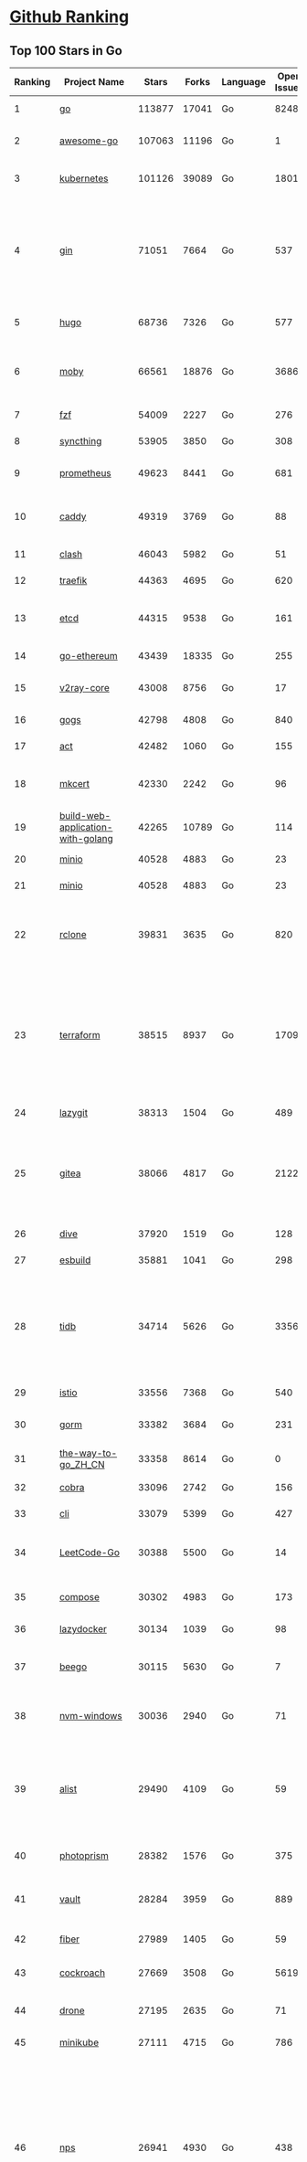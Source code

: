 [Github Ranking](../README.md)
==========

## Top 100 Stars in Go

| Ranking | Project Name | Stars | Forks | Language | Open Issues | Description | Last Commit |
| ------- | ------------ | ----- | ----- | -------- | ----------- | ----------- | ----------- |
| 1 | [go](https://github.com/golang/go) | 113877 | 17041 | Go | 8248 | The Go programming language | 2023-08-27T08:27:50Z |
| 2 | [awesome-go](https://github.com/avelino/awesome-go) | 107063 | 11196 | Go | 1 | A curated list of awesome Go frameworks, libraries and software | 2023-08-26T09:35:36Z |
| 3 | [kubernetes](https://github.com/kubernetes/kubernetes) | 101126 | 39089 | Go | 1801 | Production-Grade Container Scheduling and Management | 2023-08-27T08:51:48Z |
| 4 | [gin](https://github.com/gin-gonic/gin) | 71051 | 7664 | Go | 537 | Gin is a HTTP web framework written in Go (Golang). It features a Martini-like API with much better performance -- up to 40 times faster. If you need smashing performance, get yourself some Gin. | 2023-08-27T08:59:26Z |
| 5 | [hugo](https://github.com/gohugoio/hugo) | 68736 | 7326 | Go | 577 | The world’s fastest framework for building websites. | 2023-08-25T06:51:52Z |
| 6 | [moby](https://github.com/moby/moby) | 66561 | 18876 | Go | 3686 | Moby Project - a collaborative project for the container ecosystem to assemble container-based systems | 2023-08-26T22:01:06Z |
| 7 | [fzf](https://github.com/junegunn/fzf) | 54009 | 2227 | Go | 276 | :cherry_blossom: A command-line fuzzy finder | 2023-08-26T11:01:13Z |
| 8 | [syncthing](https://github.com/syncthing/syncthing) | 53905 | 3850 | Go | 308 | Open Source Continuous File Synchronization | 2023-08-26T15:50:33Z |
| 9 | [prometheus](https://github.com/prometheus/prometheus) | 49623 | 8441 | Go | 681 | The Prometheus monitoring system and time series database. | 2023-08-26T23:42:52Z |
| 10 | [caddy](https://github.com/caddyserver/caddy) | 49319 | 3769 | Go | 88 | Fast and extensible multi-platform HTTP/1-2-3 web server with automatic HTTPS | 2023-08-27T06:45:57Z |
| 11 | [clash](https://github.com/Dreamacro/clash) | 46043 | 5982 | Go | 51 | A rule-based tunnel in Go. | 2023-08-26T16:35:52Z |
| 12 | [traefik](https://github.com/traefik/traefik) | 44363 | 4695 | Go | 620 | The Cloud Native Application Proxy | 2023-08-25T01:47:04Z |
| 13 | [etcd](https://github.com/etcd-io/etcd) | 44315 | 9538 | Go | 161 | Distributed reliable key-value store for the most critical data of a distributed system | 2023-08-26T17:19:15Z |
| 14 | [go-ethereum](https://github.com/ethereum/go-ethereum) | 43439 | 18335 | Go | 255 | Official Go implementation of the Ethereum protocol | 2023-08-27T00:41:31Z |
| 15 | [v2ray-core](https://github.com/v2ray/v2ray-core) | 43008 | 8756 | Go | 17 | A platform for building proxies to bypass network restrictions. | 2023-08-07T03:53:50Z |
| 16 | [gogs](https://github.com/gogs/gogs) | 42798 | 4808 | Go | 840 | Gogs is a painless self-hosted Git service | 2023-08-25T03:32:48Z |
| 17 | [act](https://github.com/nektos/act) | 42482 | 1060 | Go | 155 | Run your GitHub Actions locally 🚀 | 2023-08-22T16:46:54Z |
| 18 | [mkcert](https://github.com/FiloSottile/mkcert) | 42330 | 2242 | Go | 96 | A simple zero-config tool to make locally trusted development certificates with any names you'd like. | 2023-08-07T07:50:51Z |
| 19 | [build-web-application-with-golang](https://github.com/astaxie/build-web-application-with-golang) | 42265 | 10789 | Go | 114 | A golang ebook intro how to build a web with golang | 2023-08-21T14:20:10Z |
| 20 | [minio](https://github.com/minio/minio) | 40528 | 4883 | Go | 23 | High Performance Object Storage for AI | 2023-08-27T08:27:20Z |
| 21 | [minio](https://github.com/minio/minio) | 40528 | 4883 | Go | 23 | High Performance Object Storage for AI | 2023-08-27T08:27:20Z |
| 22 | [rclone](https://github.com/rclone/rclone) | 39831 | 3635 | Go | 820 | "rsync for cloud storage" - Google Drive, S3, Dropbox, Backblaze B2, One Drive, Swift, Hubic, Wasabi, Google Cloud Storage, Yandex Files | 2023-08-27T06:45:21Z |
| 23 | [terraform](https://github.com/hashicorp/terraform) | 38515 | 8937 | Go | 1709 | Terraform enables you to safely and predictably create, change, and improve infrastructure. It is a source-available tool that codifies APIs into declarative configuration files that can be shared amongst team members, treated as code, edited, reviewed, and versioned. | 2023-08-25T21:21:18Z |
| 24 | [lazygit](https://github.com/jesseduffield/lazygit) | 38313 | 1504 | Go | 489 | simple terminal UI for git commands | 2023-08-27T08:52:14Z |
| 25 | [gitea](https://github.com/go-gitea/gitea) | 38066 | 4817 | Go | 2122 | Git with a cup of tea! Painless self-hosted all-in-one software development service, including Git hosting, code review, team collaboration, package registry and CI/CD | 2023-08-27T02:32:39Z |
| 26 | [dive](https://github.com/wagoodman/dive) | 37920 | 1519 | Go | 128 | A tool for exploring each layer in a docker image | 2023-08-20T15:41:23Z |
| 27 | [esbuild](https://github.com/evanw/esbuild) | 35881 | 1041 | Go | 298 | An extremely fast bundler for the web | 2023-08-14T02:32:15Z |
| 28 | [tidb](https://github.com/pingcap/tidb) | 34714 | 5626 | Go | 3356 | TiDB is an open-source, cloud-native, distributed, MySQL-Compatible database for elastic scale and real-time analytics. Try AI-powered Chat2Query free at : https://tidbcloud.com/free-trial | 2023-08-27T05:35:46Z |
| 29 | [istio](https://github.com/istio/istio) | 33556 | 7368 | Go | 540 | Connect, secure, control, and observe services. | 2023-08-27T02:37:21Z |
| 30 | [gorm](https://github.com/go-gorm/gorm) | 33382 | 3684 | Go | 231 | The fantastic ORM library for Golang, aims to be developer friendly | 2023-08-27T07:40:58Z |
| 31 | [the-way-to-go_ZH_CN](https://github.com/unknwon/the-way-to-go_ZH_CN) | 33358 | 8614 | Go | 0 | 《The Way to Go》中文译本，中文正式名《Go 入门指南》 | 2023-08-12T01:54:36Z |
| 32 | [cobra](https://github.com/spf13/cobra) | 33096 | 2742 | Go | 156 | A Commander for modern Go CLI interactions | 2023-08-21T10:07:02Z |
| 33 | [cli](https://github.com/cli/cli) | 33079 | 5399 | Go | 427 | GitHub’s official command line tool | 2023-08-26T19:09:00Z |
| 34 | [LeetCode-Go](https://github.com/halfrost/LeetCode-Go) | 30388 | 5500 | Go | 14 | ✅ Solutions to LeetCode by Go, 100% test coverage, runtime beats 100% / LeetCode 题解 | 2023-08-01T14:41:22Z |
| 35 | [compose](https://github.com/docker/compose) | 30302 | 4983 | Go | 173 | Define and run multi-container applications with Docker | 2023-08-26T12:29:29Z |
| 36 | [lazydocker](https://github.com/jesseduffield/lazydocker) | 30134 | 1039 | Go | 98 | The lazier way to manage everything docker | 2023-08-11T15:27:25Z |
| 37 | [beego](https://github.com/beego/beego) | 30115 | 5630 | Go | 7 | beego is an open-source, high-performance web framework for the Go programming language. | 2023-08-25T12:53:17Z |
| 38 | [nvm-windows](https://github.com/coreybutler/nvm-windows) | 30036 | 2940 | Go | 71 | A node.js version management utility for Windows. Ironically written in Go. | 2023-08-17T06:59:00Z |
| 39 | [alist](https://github.com/alist-org/alist) | 29490 | 4109 | Go | 59 | 🗂️A file list/WebDAV program that supports multiple storages, powered by Gin and Solidjs. / 一个支持多存储的文件列表/WebDAV程序，使用 Gin 和 Solidjs。 | 2023-08-27T06:35:03Z |
| 40 | [photoprism](https://github.com/photoprism/photoprism) | 28382 | 1576 | Go | 375 | AI-Powered Photos App for the Decentralized Web 🌈💎✨ | 2023-08-26T13:22:02Z |
| 41 | [vault](https://github.com/hashicorp/vault) | 28284 | 3959 | Go | 889 | A tool for secrets management, encryption as a service, and privileged access management | 2023-08-26T21:52:39Z |
| 42 | [fiber](https://github.com/gofiber/fiber) | 27989 | 1405 | Go | 59 | ⚡️ Express inspired web framework written in Go | 2023-08-26T13:32:05Z |
| 43 | [cockroach](https://github.com/cockroachdb/cockroach) | 27669 | 3508 | Go | 5619 | CockroachDB - the open source, cloud-native distributed SQL database. | 2023-08-27T07:31:59Z |
| 44 | [drone](https://github.com/harness/drone) | 27195 | 2635 | Go | 71 | Drone is a Container-Native, Continuous Delivery Platform | 2023-08-21T12:37:13Z |
| 45 | [minikube](https://github.com/kubernetes/minikube) | 27111 | 4715 | Go | 786 | Run Kubernetes locally | 2023-08-27T08:57:20Z |
| 46 | [nps](https://github.com/ehang-io/nps) | 26941 | 4930 | Go | 438 | 一款轻量级、高性能、功能强大的内网穿透代理服务器。支持tcp、udp、socks5、http等几乎所有流量转发，可用来访问内网网站、本地支付接口调试、ssh访问、远程桌面，内网dns解析、内网socks5代理等等……，并带有功能强大的web管理端。a lightweight, high-performance, powerful intranet penetration proxy server, with a powerful web management terminal. | 2023-07-17T03:53:54Z |
| 47 | [consul](https://github.com/hashicorp/consul) | 26835 | 4382 | Go | 1093 | Consul is a distributed, highly available, and data center aware solution to connect and configure applications across dynamic, distributed infrastructure. | 2023-08-25T23:13:09Z |
| 48 | [echo](https://github.com/labstack/echo) | 26415 | 2192 | Go | 51 | High performance, minimalist Go web framework | 2023-08-22T19:50:58Z |
| 49 | [portainer](https://github.com/portainer/portainer) | 26361 | 2230 | Go | 312 | Making Docker and Kubernetes management easy. | 2023-08-26T15:38:58Z |
| 50 | [influxdb](https://github.com/influxdata/influxdb) | 26031 | 3416 | Go | 1741 | Scalable datastore for metrics, events, and real-time analytics | 2023-08-20T02:18:22Z |
| 51 | [pocketbase](https://github.com/pocketbase/pocketbase) | 25459 | 1050 | Go | 44 | Open Source realtime backend in 1 file | 2023-08-26T11:46:41Z |
| 52 | [kit](https://github.com/go-kit/kit) | 25338 | 2439 | Go | 35 | A standard library for microservices. | 2023-08-25T14:21:49Z |
| 53 | [go-zero](https://github.com/zeromicro/go-zero) | 25287 | 3595 | Go | 310 | A cloud-native Go microservices framework with cli tool for productivity. | 2023-08-27T08:13:05Z |
| 54 | [helm](https://github.com/helm/helm) | 24850 | 6851 | Go | 274 | The Kubernetes Package Manager | 2023-08-27T02:55:40Z |
| 55 | [iris](https://github.com/kataras/iris) | 24277 | 2487 | Go | 87 | The fastest HTTP/2 Go Web Framework. New, modern and easy to learn. Fast development with Code you control. Unbeatable cost-performance ratio :rocket: | 2023-08-25T08:45:58Z |
| 56 | [k3s](https://github.com/k3s-io/k3s) | 24274 | 2122 | Go | 88 | Lightweight Kubernetes | 2023-08-25T21:12:05Z |
| 57 | [viper](https://github.com/spf13/viper) | 23817 | 1955 | Go | 376 | Go configuration with fangs | 2023-08-24T17:36:24Z |
| 58 | [nsq](https://github.com/nsqio/nsq) | 23726 | 2884 | Go | 50 | A realtime distributed messaging platform | 2023-07-16T20:11:26Z |
| 59 | [v2ray-core](https://github.com/v2fly/v2ray-core) | 23633 | 3747 | Go | 42 | A platform for building proxies to bypass network restrictions. | 2023-08-26T13:59:42Z |
| 60 | [faas](https://github.com/openfaas/faas) | 23418 | 1868 | Go | 31 | OpenFaaS - Serverless Functions Made Simple | 2023-08-22T17:38:32Z |
| 61 | [croc](https://github.com/schollz/croc) | 23388 | 996 | Go | 108 | Easily and securely send things from one computer to another :crocodile: :package: | 2023-08-18T09:00:46Z |
| 62 | [ngrok](https://github.com/inconshreveable/ngrok) | 23164 | 4314 | Go | 225 | Introspected tunnels to localhost | 2023-07-09T00:44:48Z |
| 63 | [logrus](https://github.com/sirupsen/logrus) | 23153 | 2267 | Go | 4 | Structured, pluggable logging for Go. | 2023-07-21T15:53:03Z |
| 64 | [docker_practice](https://github.com/yeasy/docker_practice) | 22814 | 5586 | Go | 4 | Learn and understand Docker&Container technologies, with real DevOps practice! | 2023-08-18T04:55:29Z |
| 65 | [go-patterns](https://github.com/tmrts/go-patterns) | 22697 | 2097 | Go | 17 | Curated list of Go design patterns, recipes and idioms | 2023-04-30T11:12:57Z |
| 66 | [hub](https://github.com/mislav/hub) | 22522 | 2405 | Go | 238 | A command-line tool that makes git easier to use with GitHub. | 2023-07-25T10:30:58Z |
| 67 | [micro](https://github.com/zyedidia/micro) | 22521 | 1145 | Go | 702 | A modern and intuitive terminal-based text editor | 2023-08-26T15:15:56Z |
| 68 | [milvus](https://github.com/milvus-io/milvus) | 22448 | 2474 | Go | 593 | A cloud-native vector database, storage for next generation AI applications | 2023-08-26T15:08:08Z |
| 69 | [k9s](https://github.com/derailed/k9s) | 22020 | 1411 | Go | 422 | 🐶 Kubernetes CLI To Manage Your Clusters In Style! | 2023-08-26T02:39:17Z |
| 70 | [lux](https://github.com/iawia002/lux) | 21903 | 2569 | Go | 449 | 👾 Fast and simple video download library and CLI tool written in Go | 2023-08-16T05:58:09Z |
| 71 | [dapr](https://github.com/dapr/dapr) | 21785 | 1704 | Go | 367 | Dapr is a portable, event-driven, runtime for building distributed applications across cloud and edge. | 2023-08-27T02:07:17Z |
| 72 | [vegeta](https://github.com/tsenart/vegeta) | 21744 | 1318 | Go | 52 | HTTP load testing tool and library. It's over 9000! | 2023-08-18T11:31:46Z |
| 73 | [rancher](https://github.com/rancher/rancher) | 21469 | 2866 | Go | 2499 | Complete container management platform | 2023-08-27T03:00:59Z |
| 74 | [k6](https://github.com/grafana/k6) | 21307 | 1119 | Go | 436 | A modern load testing tool, using Go and JavaScript - https://k6.io | 2023-08-25T10:03:53Z |
| 75 | [kratos](https://github.com/go-kratos/kratos) | 21233 | 3885 | Go | 91 | Your ultimate Go microservices framework for the cloud-native era. | 2023-08-25T06:21:16Z |
| 76 | [fyne](https://github.com/fyne-io/fyne) | 21164 | 1200 | Go | 544 | Cross platform GUI toolkit in Go inspired by Material Design | 2023-08-25T14:52:55Z |
| 77 | [restic](https://github.com/restic/restic) | 21047 | 1344 | Go | 388 | Fast, secure, efficient backup program | 2023-08-27T08:57:17Z |
| 78 | [delve](https://github.com/go-delve/delve) | 20942 | 2100 | Go | 92 | Delve is a debugger for the Go programming language. | 2023-08-23T20:02:35Z |
| 79 | [go-micro](https://github.com/go-micro/go-micro) | 20764 | 2317 | Go | 78 | A Go microservices framework | 2023-08-07T08:46:20Z |
| 80 | [harbor](https://github.com/goharbor/harbor) | 20704 | 4446 | Go | 536 | An open source trusted cloud native registry project that stores, signs, and scans content. | 2023-08-27T02:14:55Z |
| 81 | [cli](https://github.com/urfave/cli) | 20611 | 1699 | Go | 34 | A simple, fast, and fun package for building command line apps in Go | 2023-08-21T23:21:03Z |
| 82 | [filebrowser](https://github.com/filebrowser/filebrowser) | 20600 | 2458 | Go | 90 | 📂 Web File Browser | 2023-08-27T08:43:53Z |
| 83 | [colly](https://github.com/gocolly/colly) | 20574 | 1636 | Go | 142 | Elegant Scraper and Crawler Framework for Golang | 2023-08-22T17:11:42Z |
| 84 | [testify](https://github.com/stretchr/testify) | 20442 | 1488 | Go | 259 | A toolkit with common assertions and mocks that plays nicely with the standard library | 2023-08-25T17:26:41Z |
| 85 | [learn-go-with-tests](https://github.com/quii/learn-go-with-tests) | 20053 | 2636 | Go | 37 | Learn Go with test-driven development | 2023-08-01T05:46:15Z |
| 86 | [fasthttp](https://github.com/valyala/fasthttp) | 20033 | 1672 | Go | 70 | Fast HTTP package for Go. Tuned for high performance. Zero memory allocations in hot paths. Up to 10x faster than net/http | 2023-08-26T10:49:19Z |
| 87 | [loki](https://github.com/grafana/loki) | 19868 | 2888 | Go | 1001 | Like Prometheus, but for logs. | 2023-08-26T16:21:15Z |
| 88 | [websocket](https://github.com/gorilla/websocket) | 19695 | 3384 | Go | 29 | Package gorilla/websocket is a fast, well-tested and widely used WebSocket implementation for Go. | 2023-08-26T20:01:46Z |
| 89 | [zap](https://github.com/uber-go/zap) | 19554 | 1388 | Go | 99 | Blazing fast, structured, leveled logging in Go. | 2023-08-27T04:32:48Z |
| 90 | [dgraph](https://github.com/dgraph-io/dgraph) | 19548 | 1482 | Go | 203 | The high-performance database for modern applications | 2023-08-26T15:46:10Z |
| 91 | [bubbletea](https://github.com/charmbracelet/bubbletea) | 19520 | 614 | Go | 44 | A powerful little TUI framework 🏗 | 2023-08-27T01:39:55Z |
| 92 | [mux](https://github.com/gorilla/mux) | 19027 | 1798 | Go | 10 | Package gorilla/mux is a powerful HTTP router and URL matcher for building Go web servers with 🦍 | 2023-08-25T01:12:58Z |
| 93 | [podman](https://github.com/containers/podman) | 18894 | 2035 | Go | 421 | Podman: A tool for managing OCI containers and pods. | 2023-08-27T01:23:41Z |
| 94 | [Cloudreve](https://github.com/cloudreve/Cloudreve) | 18760 | 3113 | Go | 209 | 🌩支持多家云存储的云盘系统 (Self-hosted file management and sharing system, supports multiple storage providers) | 2023-08-14T17:29:51Z |
| 95 | [grpc-go](https://github.com/grpc/grpc-go) | 18658 | 4113 | Go | 126 | The Go language implementation of gRPC. HTTP/2 based RPC | 2023-08-26T10:58:32Z |
| 96 | [trivy](https://github.com/aquasecurity/trivy) | 18408 | 1839 | Go | 145 | Find vulnerabilities, misconfigurations, secrets, SBOM in containers, Kubernetes, code repositories, clouds and more | 2023-08-27T08:20:54Z |
| 97 | [AdGuardHome](https://github.com/AdguardTeam/AdGuardHome) | 18284 | 1527 | Go | 871 | Network-wide ads & trackers blocking DNS server | 2023-08-25T16:35:55Z |
| 98 | [jaeger](https://github.com/jaegertracing/jaeger) | 18161 | 2223 | Go | 329 | CNCF Jaeger, a Distributed Tracing Platform | 2023-08-26T22:44:00Z |
| 99 | [seaweedfs](https://github.com/seaweedfs/seaweedfs) | 18130 | 2022 | Go | 204 | SeaweedFS is a fast distributed storage system for blobs, objects, files, and data lake, for billions of files! Blob store has O(1) disk seek, cloud tiering. Filer supports Cloud Drive, cross-DC active-active replication, Kubernetes, POSIX FUSE mount, S3 API, S3 Gateway, Hadoop, WebDAV, encryption, Erasure Coding. | 2023-08-26T20:39:25Z |
| 100 | [gin-vue-admin](https://github.com/flipped-aurora/gin-vue-admin) | 18107 | 5483 | Go | 36 | 基于vite+vue3+gin搭建的开发基础平台（支持TS,JS混用），集成jwt鉴权，权限管理，动态路由，显隐可控组件，分页封装，多点登录拦截，资源权限，上传下载，代码生成器，表单生成器,chatGPT自动查表等开发必备功能。 | 2023-08-24T03:29:08Z |

